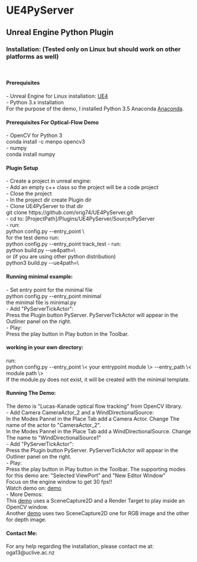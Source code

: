 # UE4PyServer
<h2>Unreal Engine Python Plugin</h2>
<h3>Installation: (Tested only on Linux but should work on other platforms as well)</h3><br/>
<h4>Prerequisites</h4>
- Unreal Engine for Linux installation:  <a href="https://wiki.unrealengine.com/Building_On_Linux">UE4</a><br/>
- Python 3.x installation<br/>
For the purpose of the demo, I installed Python 3.5 Anaconda <a href="https://www.continuum.io/downloads" >Anaconda</a>. <br/>
<h4>Prerequisites For Optical-Flow Demo</h4>
- OpenCV for Python 3<br/>
conda install -c menpo opencv3<br/>
- numpy<br/>
conda install numpy 

<h4>Plugin Setup</h4>
- Create a project in unreal engine:<br/>
- Add an empty c++ class so the project will be a code project<br/>
- Close the project<br/>
- In the project dir create Plugin dir<br/>
- Clone UE4PyServer to that dir<br/>
git clone  https://github.com/orig74/UE4PyServer.git<br/>
- cd to:  [ProjectPath]/Plugins/UE4PyServer/Source/PyServer<br/>
- run: <br/>
python config.py --entry_point \<your entry point\><br/>
for the test demo run:<br/>
python config.py --entry_point track_test
- run:<br/>
python build.py --ue4path=\<unreal engine dir PATH\><br/>
or (if you are using other python distribution)<br/>
python3 build.py --ue4path=\<unreal engine dir PATH\><br/>

<h4>Running minimal example:</h4>
- Set entry point for the minimal file<br/>
python config.py --entry_point minimal<br/>
the minimal file is minimal.py<br/>
- Add "PyServerTickActor":<br/>
Press the Plugin button PyServer. PyServerTickActor will appear in the Outliner panel on the right.<br/>
- Play:<br/>
Press the play button in Play button in the Toolbar. <br/>

<h4> working in your own directory:</h4>
run:<br/>
python config.py --entry_point \< your entrypoint module \> --entry_path  \< module path \> <br/>
If the module.py does not exist, it will be created with the minimal template. <br/>

<h4>Running The Demo:</h4>
The demo is "Lucas-Kanade optical flow tracking" from OpenCV library. <br/>
- Add Camera CameraActor_2  and a WindDirectionalSource:<br/>
In the Modes Pannel in the Place Tab add a Camera Actor. Change The name of the actor to "CameraActor_2".<br/>
In the Modes Pannel in the Place Tab add a WindDirectionalSource. Change The name to "WindDirectionalSource1"<br/>
- Add "PyServerTickActor":<br/>
Press the Plugin button PyServer. PyServerTickActor will appear in the Outliner panel on the right.<br/>
- Play:<br/>
Press the play button in Play button in the Toolbar. The supporting modes for this demo are:  "Selected ViewPort"  and "New Editor Window" <br/>
Focus on the engine window to get 30 fps!!<br/>
Watch demo on: <a href="https://youtu.be/ydBFlI_fhso">demo</a><br/>
- More Demos:<br/>
This <a href="https://youtu.be/nXu6NCOoIRQ">demo</a> uses a SceneCapture2D and a Render Target to play inside an OpenCV window.<br/>
Another <a href="https://youtu.be/oNB7iSDiUX0">demo</a> uses two SceneCapture2D one for RGB image and the other for depth image.<br/>

<h4>Contact Me:</h4>
For any help regarding the installation, please contact me at:<br/>
oga13@uclive.ac.nz<br/>
